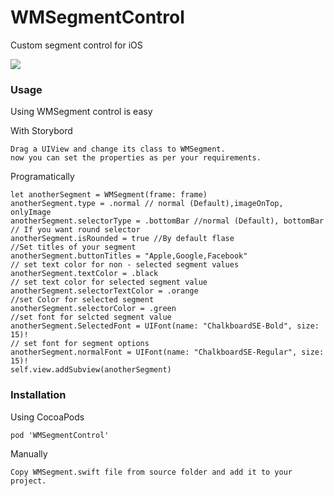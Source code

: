 # WMSegmentControl
Custom segment control for iOS

![](https://github.com/malekwasim/WMSegmentControl/blob/master/Screenshots/screenshot.png)

### Usage
Using WMSegment control is easy

With Storybord
```
Drag a UIView and change its class to WMSegment.
now you can set the properties as per your requirements.
```
Programatically
```
let anotherSegment = WMSegment(frame: frame)
anotherSegment.type = .normal // normal (Default),imageOnTop, onlyImage
anotherSegment.selectorType = .bottomBar //normal (Default), bottomBar
// If you want round selector 
anotherSegment.isRounded = true //By default flase
//Set titles of your segment
anotherSegment.buttonTitles = "Apple,Google,Facebook"
// set text color for non - selected segment values
anotherSegment.textColor = .black
// set text color for selected segment value
anotherSegment.selectorTextColor = .orange
//set Color for selected segment
anotherSegment.selectorColor = .green
//set font for selcted segment value
anotherSegment.SelectedFont = UIFont(name: "ChalkboardSE-Bold", size: 15)!
// set font for segment options
anotherSegment.normalFont = UIFont(name: "ChalkboardSE-Regular", size: 15)!
self.view.addSubview(anotherSegment)
```
### Installation
Using CocoaPods

```
pod 'WMSegmentControl'
```
Manually
```
Copy WMSegment.swift file from source folder and add it to your project.
```
